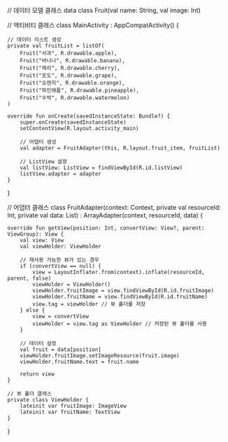 // 데이터 모델 클래스
data class Fruit(val name: String, val image: Int)

// 액티비티 클래스
class MainActivity : AppCompatActivity() {

    // 데이터 리스트 생성
    private val fruitList = listOf(
        Fruit("사과", R.drawable.apple),
        Fruit("바나나", R.drawable.banana),
        Fruit("체리", R.drawable.cherry),
        Fruit("포도", R.drawable.grape),
        Fruit("오렌지", R.drawable.orange),
        Fruit("파인애플", R.drawable.pineapple),
        Fruit("수박", R.drawable.watermelon)
    )

    override fun onCreate(savedInstanceState: Bundle?) {
        super.onCreate(savedInstanceState)
        setContentView(R.layout.activity_main)

        // 어댑터 생성
        val adapter = FruitAdapter(this, R.layout.fruit_item, fruitList)

        // ListView 설정
        val listView: ListView = findViewById(R.id.listView)
        listView.adapter = adapter
    }
}

// 어댑터 클래스
class FruitAdapter(context: Context, private val resourceId: Int, private val data: List<Fruit>)
    : ArrayAdapter<Fruit>(context, resourceId, data) {

    override fun getView(position: Int, convertView: View?, parent: ViewGroup): View {
        val view: View
        val viewHolder: ViewHolder

        // 재사용 가능한 뷰가 있는 경우
        if (convertView == null) {
            view = LayoutInflater.from(context).inflate(resourceId, parent, false)
            viewHolder = ViewHolder()
            viewHolder.fruitImage = view.findViewById(R.id.fruitImage)
            viewHolder.fruitName = view.findViewById(R.id.fruitName)
            view.tag = viewHolder // 뷰 홀더를 저장
        } else {
            view = convertView
            viewHolder = view.tag as ViewHolder // 저장된 뷰 홀더를 사용
        }

        // 데이터 설정
        val fruit = data[position]
        viewHolder.fruitImage.setImageResource(fruit.image)
        viewHolder.fruitName.text = fruit.name

        return view
    }

    // 뷰 홀더 클래스
    private class ViewHolder {
        lateinit var fruitImage: ImageView
        lateinit var fruitName: TextView
    }
}
